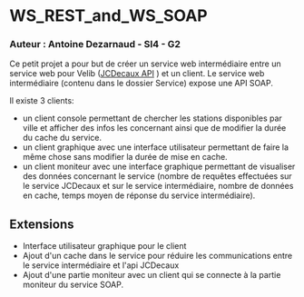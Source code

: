 # WS_REST_and_WS_SOAP
### Auteur : Antoine Dezarnaud - SI4 - G2

Ce petit projet a pour but de créer un service web intermédiaire entre un service web pour Velib ([JCDecaux API](https://developer.jcdecaux.com) ) et un client.
Le service web intermédiaire (contenu dans le dossier Service) expose une API SOAP.

Il existe 3 clients:
- un client console permettant de chercher les stations disponibles par ville et afficher des infos les concernant ainsi que de modifier la durée du cache du service.
- un client graphique avec une interface utilisateur permettant de faire la même chose sans modifier la durée de mise en cache.
- un client moniteur avec une interface graphique permettant de visualiser des données concernant le service (nombre de requêtes effectuées sur le service JCDecaux et sur le service intermédiaire, nombre de données en cache, temps moyen de réponse du service intermédiaire).

## Extensions
* Interface utilisateur graphique pour le client
* Ajout d'un cache dans le service pour réduire les communications entre le service intermédiaire et l'api JCDecaux
* Ajout d'une partie moniteur avec un client qui se connecte à la partie moniteur du service SOAP.
